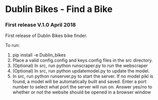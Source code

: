 # Dublin Bikes - Find a Bike 

###  First release V.1.0 April 2018

First release of Dublin Bikes bike finder.

To run:

1. pip install -e Dublin_bikes
2. Place a valid config.config and keys.config files in the src directory.
3. (Optional) In src, run python runscraper.py to run the webscraper
4. (Optional) In src, run python updatemodel.py to update the model.
5. In src, run python runserver.py to start the server. If no model pikl is found, a model will be automatically built and saved. Enter a port number to select what port the server will run on. Answer yes/no to whether or not the website should be opened in a browser window